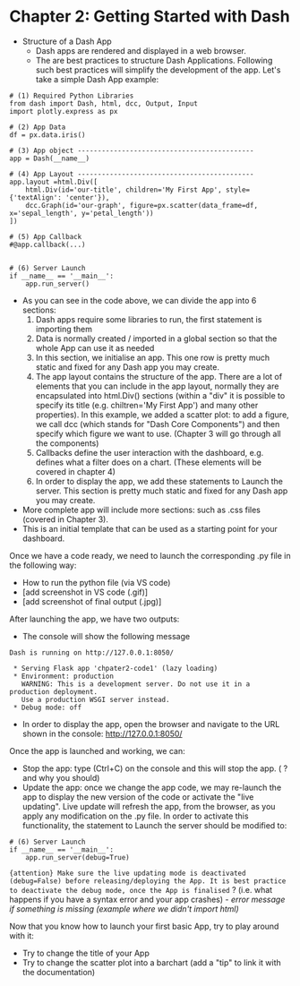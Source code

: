 # Chapter 2: Getting Started with Dash

- Structure of a Dash App
  - Dash apps are rendered and displayed in a web browser.
  - The are best practices to structure Dash Applications. Following such best practices will simplify the development of the app. Let's take a simple Dash App example:

```
# (1) Required Python Libraries
from dash import Dash, html, dcc, Output, Input
import plotly.express as px

# (2) App Data
df = px.data.iris()

# (3) App object --------------------------------------------
app = Dash(__name__)

# (4) App Layout --------------------------------------------
app.layout =html.Div([
    html.Div(id='our-title', children='My First App', style={'textAlign': 'center'}),
    dcc.Graph(id='our-graph', figure=px.scatter(data_frame=df, x='sepal_length', y='petal_length'))
])

# (5) App Callback
#@app.callback(...)


# (6) Server Launch
if __name__ == '__main__':
    app.run_server()
```

  - As you can see in the code above, we can divide the app into 6 sections:
      1) Dash apps require some libraries to run, the first statement is importing them
      2) Data is normally created / imported in a global section so that the whole App can use it as needed
      3) In this section, we initialise an app. This one row is pretty much static and fixed for any Dash app you may create.
      4) The app layout contains the structure of the app. There are a lot of elements that you can include in the app layout, normally they are encapsulated into html.Div() sections (within a "div" it is possible to specify its title (e.g. chiltren='My First App') and many other properties). In this example, we added a scatter plot: to add a figure, we call dcc (which stands for "Dash Core Components") and then specify which figure we want to use. (Chapter 3 will go through all the components)
      5) Callbacks define the user interaction with the dashboard, e.g. defines what a filter does on a chart. (These elements will be covered in chapter 4)
      6) In order to display the app, we add these statements to Launch the server. This section is pretty much static and fixed for any Dash app you may create.
  - More complete app will include more sections: such as .css files (covered in Chapter 3).
  - This is an initial template that can be used as a starting point for your dashboard. 


Once we have a code ready, we need to launch the corresponding .py file in the following way:
- How to run the python file (via VS code)
- [add screenshot in VS code (.gif)]
- [add screenshot of final output (.jpg)]

After launching the app, we have two outputs:
- The console will show the following message
```
Dash is running on http://127.0.0.1:8050/

 * Serving Flask app 'chpater2-code1' (lazy loading)
 * Environment: production
   WARNING: This is a development server. Do not use it in a production deployment.
   Use a production WSGI server instead.
 * Debug mode: off
```
- In order to display the app, open the browser and navigate to the URL shown in the console: http://127.0.0.1:8050/

Once the app is launched and working, we can:
  - Stop the app: type (Ctrl+C) on the console and this will stop the app. ( ? and why you should)
  - Update the app: once we change the app code, we may re-launch the app to display the new version of the code or activate the "live updating". Live update will refresh the app, from the browser, as you apply any modification on the .py file. In order to activate this functionality, the statement to Launch the server should be modified to:
```
# (6) Server Launch
if __name__ == '__main__':
    app.run_server(debug=True)
```
```{attention} Make sure the live updating mode is deactivated (debug=False) before releasing/deploying the App. It is best practice to deactivate the debug mode, once the App is finalised```
? (i.e. what happens if you have a syntax error and your app crashes)  - _error message if something is missing (example where we didn't import html)_


Now that you know how to launch your first basic App, try to play around with it:
- Try to change the title of your App
- Try to change the scatter plot into a barchart (add a "tip" to link it with the documentation)

